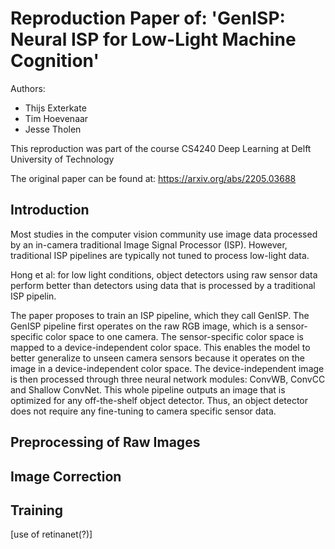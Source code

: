 # Reproduction Paper of: 'GenISP: Neural ISP for Low-Light Machine Cognition'

Authors: 
- Thijs Exterkate 
- Tim Hoevenaar
- Jesse Tholen

This reproduction was part of the course CS4240 Deep Learning at Delft University of Technology

The original paper can be found at: https://arxiv.org/abs/2205.03688

## Introduction
Most studies in the computer vision community use image data processed by an in-camera traditional Image Signal Processor (ISP). However, traditional ISP pipelines are typically not tuned to process low-light data.

Hong et al: for low light conditions, object detectors using raw sensor data perform better than detectors using data that is processed by a traditional ISP pipelin. 

The paper proposes to train an ISP pipeline, which they call GenISP. The GenISP pipeline first operates on the raw RGB image, which is a sensor-specific color space to one camera. The sensor-specific color space is mapped to a device-independent color space. This enables the model to better generalize to unseen camera sensors because it operates on the image in a device-independent color space. The device-independent image is then processed through three neural network modules: ConvWB, ConvCC and Shallow ConvNet. This whole pipeline outputs an image that is optimized for any off-the-shelf object detector. Thus, an object detector does not require any fine-tuning to camera specific sensor data.


## Preprocessing of Raw Images

## Image Correction

## Training
[use of retinanet(?)]